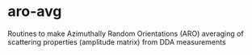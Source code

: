 # aro-avg
Routines to make Azimuthally Random Orientations (ARO) averaging of scattering properties (amplitude matrix) from DDA measurements
